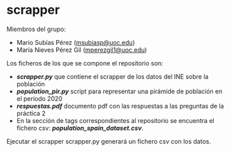 # scrapper
Miembros del grupo:

* Mario Subías Pérez (msubiasp@uoc.edu)
* María Nieves Pérez Gil (mperezgil1@uoc.edu)

Los ficheros de los que se compone el repositorio son:

* ***scrapper.py*** que contiene el scrapper de los datos del INE sobre la población
* ***population_pir.py*** script para representar una pirámide de población en el periodo 2020
* ***respuestas.pdf*** documento pdf con las respuestas a las preguntas de la práctica 2
* En la sección de tags correspondientes al repositorio se encuentra el fichero csv: ***population_spain_dataset.csv***.

Ejecutar el scrapper scrapper.py generará un fichero csv con los datos.
